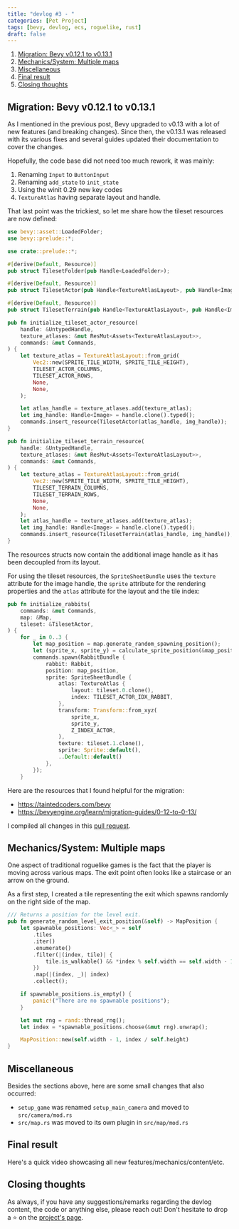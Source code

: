 ```yaml
---
title: "devlog #3 - "
categories: [Pet Project]
tags: [bevy, devlog, ecs, roguelike, rust]
draft: false
---
```


1. [Migration: Bevy v0.12.1 to v0.13.1](#migration-bevy-v0121-to-v0131)
2. [Mechanics/System: Multiple maps](#mechanicssystem-multiple-maps)
3. [Miscellaneous](#miscellaneous)
4. [Final result](#final-result)
5. [Closing thoughts](#closing-thoughts)

## Migration: Bevy v0.12.1 to v0.13.1

As I mentioned in the previous post, Bevy upgraded to v0.13 with a lot of new
features (and breaking changes). Since then, the v0.13.1 was released with its
various fixes and several guides updated their documentation to cover the
changes.

Hopefully, the code base did not need too much rework, it was mainly:

1. Renaming `Input` to `ButtonInput`
2. Renaming `add_state` to `init_state`
3. Using the winit 0.29 new key codes
4. `TextureAtlas` having separate layout and handle.

That last point was the trickiest, so let me share how the tileset resources
are now defined:

```rust
use bevy::asset::LoadedFolder;
use bevy::prelude::*;

use crate::prelude::*;

#[derive(Default, Resource)]
pub struct TilesetFolder(pub Handle<LoadedFolder>);

#[derive(Default, Resource)]
pub struct TilesetActor(pub Handle<TextureAtlasLayout>, pub Handle<Image>);

#[derive(Default, Resource)]
pub struct TilesetTerrain(pub Handle<TextureAtlasLayout>, pub Handle<Image>);

pub fn initialize_tileset_actor_resource(
    handle: &UntypedHandle,
    texture_atlases: &mut ResMut<Assets<TextureAtlasLayout>>,
    commands: &mut Commands,
) {
    let texture_atlas = TextureAtlasLayout::from_grid(
        Vec2::new(SPRITE_TILE_WIDTH, SPRITE_TILE_HEIGHT),
        TILESET_ACTOR_COLUMNS,
        TILESET_ACTOR_ROWS,
        None,
        None,
    );

    let atlas_handle = texture_atlases.add(texture_atlas);
    let img_handle: Handle<Image> = handle.clone().typed();
    commands.insert_resource(TilesetActor(atlas_handle, img_handle));
}

pub fn initialize_tileset_terrain_resource(
    handle: &UntypedHandle,
    texture_atlases: &mut ResMut<Assets<TextureAtlasLayout>>,
    commands: &mut Commands,
) {
    let texture_atlas = TextureAtlasLayout::from_grid(
        Vec2::new(SPRITE_TILE_WIDTH, SPRITE_TILE_HEIGHT),
        TILESET_TERRAIN_COLUMNS,
        TILESET_TERRAIN_ROWS,
        None,
        None,
    );
    let atlas_handle = texture_atlases.add(texture_atlas);
    let img_handle: Handle<Image> = handle.clone().typed();
    commands.insert_resource(TilesetTerrain(atlas_handle, img_handle));
}
```

The resources structs now contain the additional image handle as it has been
decoupled from its layout.

For using the tileset resources, the `SpriteSheetBundle` uses the `texture`
attribute for the image handle, the `sprite` attribute for the rendering
properties and the `atlas` attribute for the layout and the tile index:

```rust
pub fn initialize_rabbits(
    commands: &mut Commands,
    map: &Map,
    tileset: &TilesetActor,
) {
    for _ in 0..3 {
        let map_position = map.generate_random_spawning_position();
        let (sprite_x, sprite_y) = calculate_sprite_position(&map_position);
        commands.spawn(RabbitBundle {
            rabbit: Rabbit,
            position: map_position,
            sprite: SpriteSheetBundle {
                atlas: TextureAtlas {
                    layout: tileset.0.clone(),
                    index: TILESET_ACTOR_IDX_RABBIT,
                },
                transform: Transform::from_xyz(
                    sprite_x,
                    sprite_y,
                    Z_INDEX_ACTOR,
                ),
                texture: tileset.1.clone(),
                sprite: Sprite::default(),
                ..Default::default()
            },
        });
    }
```

Here are the resources that I found helpful for the migration:

- https://taintedcoders.com/bevy
- https://bevyengine.org/learn/migration-guides/0-12-to-0-13/

I compiled all changes in this [pull request](https://github.com/boreec/roguelike/pull/1).

## Mechanics/System: Multiple maps

One aspect of traditional roguelike games is the fact that the player is moving
across various maps. The exit point often looks like a staircase or an arrow on
the ground.

As a first step, I created a tile representing the exit which spawns randomly
on the right side of the map.

```rust
/// Returns a position for the level exit.
pub fn generate_random_level_exit_position(&self) -> MapPosition {
    let spawnable_positions: Vec<_> = self
        .tiles
        .iter()
        .enumerate()
        .filter(|(index, tile)| {
            tile.is_walkable() && *index % self.width == self.width - 1
        })
        .map(|(index, _)| index)
        .collect();

    if spawnable_positions.is_empty() {
        panic!("There are no spawnable positions");
    }

    let mut rng = rand::thread_rng();
    let index = *spawnable_positions.choose(&mut rng).unwrap();

    MapPosition::new(self.width - 1, index / self.height)
}
```

## Miscellaneous

Besides the sections above, here are some small changes that also occurred:

- `setup_game` was renamed `setup_main_camera` and moved to `src/camera/mod.rs`
- `src/map.rs` was moved to its own plugin in `src/map/mod.rs`

## Final result

Here's a quick video showcasing all new features/mechanics/content/etc.

## Closing thoughts

As always, if you have any suggestions/remarks regarding the devlog content, the
code or anything else, please reach out! Don't hesitate to drop a &#11088; on the [project's page](https://github.com/boreec/roguelike).
